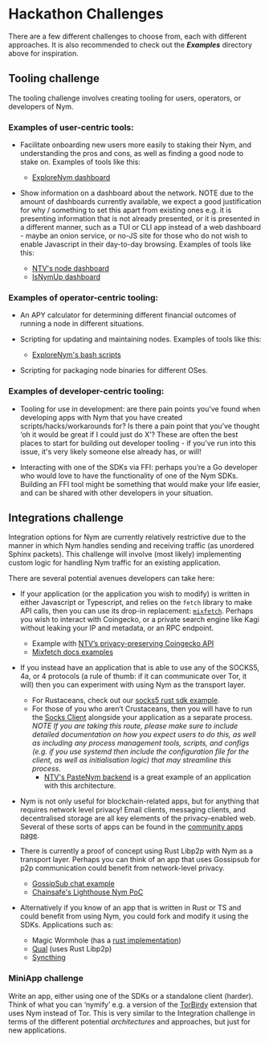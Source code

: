 # Hackathon Challenges
There are a few different challenges to choose from, each with different approaches. It is also recommended to check out the _**Examples**_ directory above for inspiration. 

## Tooling challenge
The tooling challenge involves creating tooling for users, operators, or developers of Nym.

### Examples of user-centric tools:
- Facilitate onboarding new users more easily to staking their Nym, and understanding the pros and cons, as well as finding a good node to stake on. Examples of tools like this:
    - [ExploreNym dashboard](https://explorenym.net/)

- Show information on a dashboard about the network. NOTE due to the amount of dashboards currently available, we expect a good justification for why / something to set this apart from existing ones e.g. it is presenting information that is not already presented, or it is presented in a different manner, such as a TUI or CLI app instead of a web dashboard - maybe an onion service, or no-JS site for those who do not wish to enable Javascript in their day-to-day browsing. Examples of tools like this:
    - [NTV's node dashboard](https://status.notrustverify.ch/d/CW3L7dVVk/nym-mixnet?orgId=1)
    - [IsNymUp dashboard](https://isnymup.com/)

### Examples of operator-centric tooling:
- An APY calculator for determining different financial outcomes of running a node in different situations. 
    
- Scripting for updating and maintaining nodes. Examples of tools like this:
    - [ExploreNym's bash scripts](https://github.com/ExploreNYM/bash-tool) 

- Scripting for packaging node binaries for different OSes.

### Examples of developer-centric tooling:
- Tooling for use in development: are there pain points you’ve found when developing apps with Nym that you have created scripts/hacks/workarounds for? Is there a pain point that you’ve thought ‘oh it would be great if I could just do X’? These are often the best places to start for building out developer tooling - if you’ve run into this issue, it's very likely someone else already has, or will!

- Interacting with one of the SDKs via FFI: perhaps you’re a Go developer who would love to have the functionality of one of the Nym SDKs. Building an FFI tool might be something that would make your life easier, and can be shared with other developers in your situation. 

## Integrations challenge
Integration options for Nym are currently relatively restrictive due to the manner in which Nym handles sending and receiving traffic (as unordered Sphinx packets). This challenge will involve (most likely) implementing custom logic for handling Nym traffic for an existing application.

There are several potential avenues developers can take here:
- If your application (or the application you wish to modify) is written in either Javascript or Typescript, and relies on the `fetch` library to make API calls, then you can use its drop-in replacement: [`mixfetch`](). Perhaps you wish to interact with Coingecko, or a private search engine like Kagi without leaking your IP and metadata, or an RPC endpoint.
    - Example with [NTV’s privacy-preserving Coingecko API](https://github.com/notrustverify/mixfetch-examples)
    - [Mixfetch docs examples](https://github.com/nymtech/nym/tree/develop/sdk/typescript/examples)

- If you instead have an application that is able to use any of the SOCKS5, 4a, or 4 protocols (a rule of thumb: if it can communicate over Tor, it will) then you can experiment with using Nym as the transport layer. 
  - For Rustaceans, check out our [socks5 rust sdk example](https://nymtech.net/docs/sdk/rust.html#socks-client-example).  
  - For those of you who aren’t Crustaceans, then you will have to run the [Socks Client]() alongside your application as a separate process. _NOTE If you are taking this route, please make sure to include detailed documentation on how you expect users to do this, as well as including any process management tools, scripts, and configs (e.g. if you use systemd then include the configuration file for the client, as well as initialisation logic) that may streamline this process._
    - [NTV's PasteNym backend](https://github.com/notrustverify/pastenym) is a great example of an application with this architecture. 

- Nym is not only useful for blockchain-related apps, but for anything that requires network level privacy! Email clients, messaging clients, and decentralised storage are all key elements of the privacy-enabled web. Several of these sorts of apps can be found in the [community apps page](../community-resources/community-applications-and-guides.md). 

- There is currently a proof of concept using Rust Libp2p with Nym as a transport layer. Perhaps you can think of an app that uses Gossipsub for p2p communication could benefit from network-level privacy. 
  - [GossipSub chat example](https://github.com/nymtech/nym/tree/develop/sdk/rust/nym-sdk/examples/libp2p_chat) 
  - [Chainsafe's Lighthouse Nym PoC](https://github.com/ChainSafe/lighthouse/blob/nym/USE_NYM.md#usage)

- Alternatively if you know of an app that is written in Rust or TS and could benefit from using Nym, you could fork and modify it using the SDKs. Applications such as:
  - Magic Wormhole (has a [rust implementation](https://github.com/magic-wormhole/magic-wormhole.rs))
  - [Qual](https://github.com/qaul/qaul.net) (uses Rust Libp2p)
  - [Syncthing](https://github.com/syncthing/syncthing)

### MiniApp challenge 
Write an app, either using one of the SDKs or a standalone client (harder). Think of what you can ‘nymify’ e.g. a version of the [TorBirdy](https://support.torproject.org/glossary/torbirdy/) extension that uses Nym instead of Tor. This is very similar to the Integration challenge in terms of the different potential _architectures_ and approaches, but just for new applications. 
